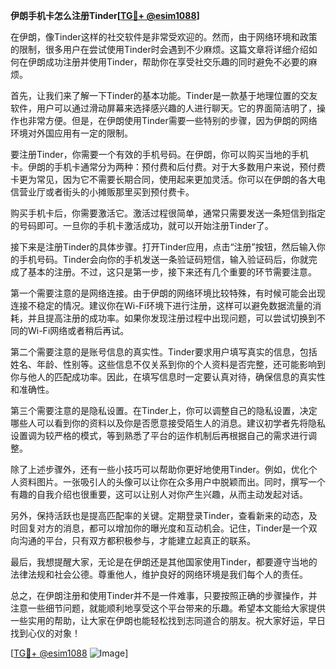 **伊朗手机卡怎么注册Tinder[[TG💪+ @esim1088](https://t.me/s/esim1088)]**

在伊朗，像Tinder这样的社交软件是非常受欢迎的。然而，由于网络环境和政策的限制，很多用户在尝试使用Tinder时会遇到不少麻烦。这篇文章将详细介绍如何在伊朗成功注册并使用Tinder，帮助你在享受社交乐趣的同时避免不必要的麻烦。

首先，让我们来了解一下Tinder的基本功能。Tinder是一款基于地理位置的交友软件，用户可以通过滑动屏幕来选择感兴趣的人进行聊天。它的界面简洁明了，操作也非常方便。但是，在伊朗使用Tinder需要一些特别的步骤，因为伊朗的网络环境对外国应用有一定的限制。

要注册Tinder，你需要一个有效的手机号码。在伊朗，你可以购买当地的手机卡。伊朗的手机卡通常分为两种：预付费和后付费。对于大多数用户来说，预付费卡更为常见，因为它不需要长期合同，使用起来更加灵活。你可以在伊朗的各大电信营业厅或者街头的小摊贩那里买到预付费卡。

购买手机卡后，你需要激活它。激活过程很简单，通常只需要发送一条短信到指定的号码即可。一旦你的手机卡激活成功，就可以开始注册Tinder了。

接下来是注册Tinder的具体步骤。打开Tinder应用，点击“注册”按钮，然后输入你的手机号码。Tinder会向你的手机发送一条验证码短信，输入验证码后，你就完成了基本的注册。不过，这只是第一步，接下来还有几个重要的环节需要注意。

第一个需要注意的是网络连接。由于伊朗的网络环境比较特殊，有时候可能会出现连接不稳定的情况。建议你在Wi-Fi环境下进行注册，这样可以避免数据流量的消耗，并且提高注册的成功率。如果你发现注册过程中出现问题，可以尝试切换到不同的Wi-Fi网络或者稍后再试。

第二个需要注意的是账号信息的真实性。Tinder要求用户填写真实的信息，包括姓名、年龄、性别等。这些信息不仅关系到你的个人资料是否完整，还可能影响到你与他人的匹配成功率。因此，在填写信息时一定要认真对待，确保信息的真实性和准确性。

第三个需要注意的是隐私设置。在Tinder上，你可以调整自己的隐私设置，决定哪些人可以看到你的资料以及你是否愿意接受陌生人的消息。建议初学者先将隐私设置调为较严格的模式，等到熟悉了平台的运作机制后再根据自己的需求进行调整。

除了上述步骤外，还有一些小技巧可以帮助你更好地使用Tinder。例如，优化个人资料图片。一张吸引人的头像可以让你在众多用户中脱颖而出。同时，撰写一个有趣的自我介绍也很重要，这可以让别人对你产生兴趣，从而主动发起对话。

另外，保持活跃也是提高匹配率的关键。定期登录Tinder，查看新来的动态，及时回复对方的消息，都可以增加你的曝光度和互动机会。记住，Tinder是一个双向沟通的平台，只有双方都积极参与，才能建立起真正的联系。

最后，我想提醒大家，无论是在伊朗还是其他国家使用Tinder，都要遵守当地的法律法规和社会公德。尊重他人，维护良好的网络环境是我们每个人的责任。

总之，在伊朗注册和使用Tinder并不是一件难事，只要按照正确的步骤操作，并注意一些细节问题，就能顺利地享受这个平台带来的乐趣。希望本文能给大家提供一些实用的帮助，让大家在伊朗也能轻松找到志同道合的朋友。祝大家好运，早日找到心仪的对象！

[[TG💪+ @esim1088](https://t.me/s/esim1088) ![Image](https://i.postimg.cc/4NQfJmqS/Snipaste-2025-05-13-00-14-12.png)]